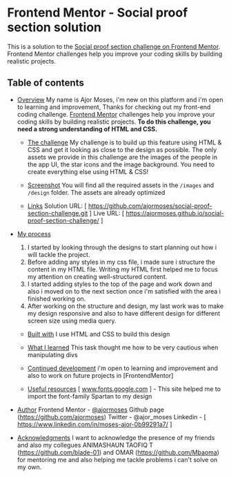 # Frontend Mentor - Social proof section solution

This is a solution to the [Social proof section challenge on Frontend Mentor](https://www.frontendmentor.io/challenges/social-proof-section-6e0qTv_bA). Frontend Mentor challenges help you improve your coding skills by building realistic projects. 

## Table of contents

- [Overview](#overview)
    My name is Ajor Moses, i'm new on this platform and i'm open to learning and improvement, Thanks for checking out my front-end coding challenge.
    [Frontend Mentor](https://www.frontendmentor.io) challenges help you improve your coding skills by building realistic projects.
    **To do this challenge, you need a strong understanding of HTML and CSS.**

  - [The challenge](#the-challenge)
    My challenge is to build up this feature using HTML & CSS and get it looking as close to the design as possible.
    The only assets we provide in this challenge are the images of the people in the app UI, the star icons and the image background. You need to create everything else using HTML & CSS!

  - [Screenshot](#screenshot)
    You will find all the required assets in the `/images` and `/design` folder. The assets are already optimized

  - [Links](#links)
    Solution URL: [ https://github.com/ajormoses/social-proof-section-challenge.git ]
    Live URL: [ https://ajormoses.github.io/social-proof-section-challenge/ ]

- [My process](#my-process)
    1. I started by looking through the designs to start planning out how i will tackle the project. 
    2. Before adding any styles in my css file, i made sure i structure the content in my HTML file. Writing my HTML first helped me to focus my attention on creating well-structured content.
    3. I started adding styles to the top of the page and work down and also i moved on to the next section once i'm satisfied with the area i finished working on.
    4. After working on the structure and design, my last work was to make my design responsive and also to have different design for different screen size using media query. 

  - [Built with](#built-with)
    I use HTML and CSS to build this design 

  - [What I learned](#what-i-learned)
    This task thought me how to be very cautious when manipulating divs 

  - [Continued development](#continued-development)
    i'm open to learning and improvement and also to work on future projects in [FrontendMentor]

  - [Useful resources](#useful-resources)
    [ www.fonts.google.com ] - This site helped me to import the font-family Spartan to my design

- [Author](#author)
    Frontend Mentor - [@ajormoses](https://www.frontendmentor.io/profile/ajormoses)
    Github page (https://github.com/ajormoses)
    Twitter - @ajor_moses
    Linkedin - [ https://www.linkedin.com/in/moses-ajor-0b99291a7/ ]

- [Acknowledgments](#acknowledgments)
    I want to acknowledge the presence of my friends and also my collegues ANIMASHAUN TAOFIQ T (https://github.com/blade-01) and OMAR (https://github.com/Mbaoma) for mentoring me and also helping me tackle problems i can't solve on my own.
